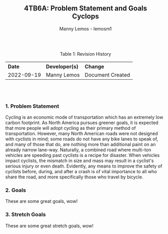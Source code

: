 <div style="text-align: center;"> 
    <H2 id="Document_Title"> 
        4TB6A: Problem Statement and Goals 
        <br>
        Cyclops 
    </H2>
    <p id="Author_Info">Manny Lemos - lemosm1</p>
    <br><br>
    <p id="Revision_History">
        Table 1: Revision History
        <table style="width: 100%; text-align: left;">
            <tr>
                <th>Date</th>
                <th>Developer(s)</th>
                <th>Change</th>
            </tr>
            <tr>
                <td>2022-09-19</th>
                <td>Manny Lemos</th>
                <td>Document Created</th>
            </tr>
        </table>
    </p>
    <br><br>
</div>

### 1. Problem Statement
Cycling is an economic mode of transportation which has an extremely low carbon footprint. As North America pursues greener goals, it is expected that more people will adopt cycling as their primary method of transportation. However, many North American roads were not designed with cyclists in mind; some roads do not have any bike lanes to speak of, and many of those that do, are nothing more than additional paint on an already narrow lane-way. Naturally, a combined road where multi-ton vehicles are speeding past cyclists is a recipe for disaster. When vehicles impact cyclists, the mismatch in size and mass may result in a cyclist's serious injury or even death. Evidently, any means to improve the safety of cyclists before, during, and after a crash is of vital importance to all who share the road, and more specifically those who travel by bicycle.

### 2. Goals
These are some great goals, wow!

### 3. Stretch Goals
These are some great stretch goals, wow!